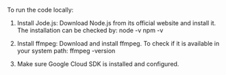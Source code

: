 To run the code locally:

1. Install Jode.js:
Download Node.js from its official website and install it. 
The installation can be checked by:
node -v
npm -v

2. Install ffmpeg:
Download and install ffmpeg.
To check if it is available in your system path: ffmpeg -version

3. Make sure Google Cloud SDK is installed and configured.

